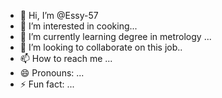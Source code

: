 - 👋 Hi, I’m @Essy-57
- 👀 I’m interested in cooking...
- 🌱 I’m currently learning degree in metrology ...
- 💞️ I’m looking to collaborate on this job..
- 📫 How to reach me ...
- 😄 Pronouns: ...
- ⚡ Fun fact: ...

<!---
Essy-57/Essy-57 is a ✨ special ✨ repository because its `README.md` (this file) appears on your GitHub profile.
You can click the Preview link to take a look at your changes.
--->
